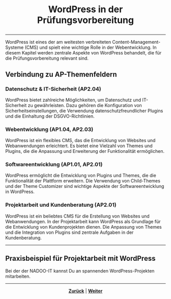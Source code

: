 # <p align="center">WordPress in der Prüfungsvorbereitung</p>

---
<!-- Kapitel WordPress in der Prüfungsvorbereitung -->

WordPress ist eines der am weitesten verbreiteten Content-Management-Systeme (CMS) und spielt eine wichtige Rolle in der Webentwicklung. In diesem Kapitel werden zentrale Aspekte von WordPress behandelt, die für die Prüfungsvorbereitung relevant sind.

## Verbindung zu AP-Themenfeldern

### Datenschutz & IT-Sicherheit (AP2.04)

WordPress bietet zahlreiche Möglichkeiten, um Datenschutz und IT-Sicherheit zu gewährleisten. Dazu gehören die Konfiguration von Sicherheitseinstellungen, die Verwendung datenschutzfreundlicher Plugins und die Einhaltung der DSGVO-Richtlinien.

### Webentwicklung (AP1.04, AP2.03)

WordPress ist ein flexibles CMS, das die Entwicklung von Websites und Webanwendungen erleichtert. Es bietet eine Vielzahl von Themes und Plugins, die die Anpassung und Erweiterung der Funktionalität ermöglichen.

### Softwareentwicklung (AP1.01, AP2.01)

WordPress ermöglicht die Entwicklung von Plugins und Themes, die die Funktionalität der Plattform erweitern. Die Verwendung von Child-Themes und der Theme Customizer sind wichtige Aspekte der Softwareentwicklung in WordPress.

### Projektarbeit und Kundenberatung (AP2.01)

WordPress ist ein beliebtes CMS für die Erstellung von Websites und Webanwendungen. In der Projektarbeit kann WordPress als Grundlage für die Entwicklung von Kundenprojekten dienen. Die Anpassung von Themes und die Integration von Plugins sind zentrale Aufgaben in der Kundenberatung.

---

## Praxisbeispiel für Projektarbeit mit WordPress

Bei der der NADOO-IT kannst Du an spannenden WordPress-Projekten mitarbeiten.

---

<p align="center"><a href="/docs/06-entwicklung/08-cms/06-design_themes/README.md"><strong>Zurück</strong></a> | <a href="/docs/06-entwicklung/08-cms/08-tools_ressourcen/README.md"><strong>Weiter</strong></a></p>
